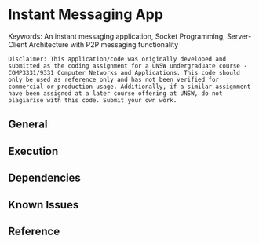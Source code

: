 # Instant Messaging App

Keywords: An instant messaging application, Socket Programming, Server-Client Architecture with P2P messaging functionality

    Disclaimer: This application/code was originally developed and submitted as the coding assignment for a UNSW undergraduate course - COMP3331/9331 Computer Networks and Applications. This code should only be used as reference only and has not been verified for commercial or production usage. Additionally, if a similar assignment have been assigned at a later course offering at UNSW, do not plagiarise with this code. Submit your own work.

## General

## Execution

## Dependencies

## Known Issues

## Reference
